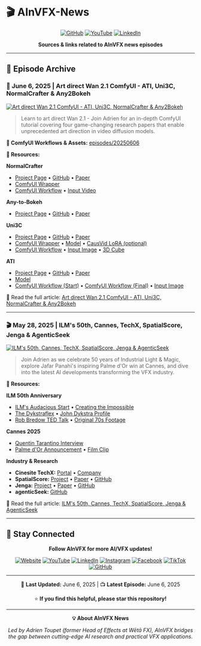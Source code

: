 # 🎬 AInVFX-News

<div align="center">
  
  [![GitHub](https://img.shields.io/badge/GitHub-100000?style=for-the-badge&logo=github&logoColor=white)](https://github.com/AInVFX)
  [![YouTube](https://img.shields.io/badge/YouTube-FF0000?style=for-the-badge&logo=youtube&logoColor=white)](https://www.youtube.com/@AInVFX)
  [![LinkedIn](https://img.shields.io/badge/LinkedIn-0077B5?style=for-the-badge&logo=linkedin&logoColor=white)](https://www.linkedin.com/company/ainvfx)
  
  **Sources & links related to AInVFX news episodes**
  
</div>

---

## 📅 Episode Archive

### 🎨 June 6, 2025 | Art direct Wan 2.1 ComfyUI - ATI, Uni3C, NormalCrafter & Any2Bokeh

[![Art direct Wan 2.1 ComfyUI - ATI, Uni3C, NormalCrafter & Any2Bokeh](https://img.youtube.com/vi/0cw2N3W7nKo/maxresdefault.jpg)](https://youtu.be/0cw2N3W7nKo)

> Learn to art direct Wan 2.1 - Join Adrien for an in-depth ComfyUI tutorial covering four game-changing research papers that enable unprecedented art direction in video diffusion models.

**📁 ComfyUI Workflows & Assets:** [episodes/20250606](https://github.com/AInVFX/AInVFX-News/tree/main/episodes/20250606)

**🔗 Resources:**

**NormalCrafter**
- [Project Page](https://normalcrafter.github.io/) • [GitHub](https://github.com/Binyr/NormalCrafter) • [Paper](https://arxiv.org/abs/2504.11427)
- [ComfyUI Wrapper](https://github.com/AIWarper/ComfyUI-NormalCrafterWrapper)
- [ComfyUI Workflow](https://github.com/AInVFX/AInVFX-News/blob/main/episodes/20250606/AInVFX_NormalCrafter.json) • [Input Video](https://github.com/AInVFX/AInVFX-News/blob/main/episodes/20250606/5192157-hd_1920_1080_30fps.mp4)

**Any-to-Bokeh**
- [Project Page](https://vivocameraresearch.github.io/any2bokeh/) • [GitHub](https://github.com/vivoCameraResearch/any-to-bokeh) • [Paper](https://arxiv.org/abs/2505.21593)

**Uni3C**
- [Project Page](https://ewrfcas.github.io/Uni3C/) • [GitHub](https://github.com/ewrfcas/Uni3C) • [Paper](https://arxiv.org/abs/2504.14899)
- [ComfyUI Wrapper](https://github.com/kijai/ComfyUI-WanVideoWrapper) • [Model](https://huggingface.co/Kijai/WanVideo_comfy/blob/main/Wan21_Uni3C_controlnet_fp16.safetensors) • [CausVid LoRA (optional)](https://huggingface.co/Kijai/WanVideo_comfy/blob/main/Wan21_CausVid_14B_T2V_lora_rank32_v2.safetensors)
- [ComfyUI Workflow](https://github.com/AInVFX/AInVFX-News/blob/main/episodes/20250606/AInVFX_Uni3C.json) • [Input Image](https://github.com/AInVFX/AInVFX-News/blob/main/episodes/20250606/pexels-webbshow-2406455.jpg) • [3D Cube](https://github.com/AInVFX/AInVFX-News/blob/main/episodes/20250606/cube.obj)

**ATI**
- [Project Page](https://anytraj.github.io/) • [GitHub](https://github.com/bytedance/ATI) • [Paper](https://arxiv.org/abs/2505.22944)
- [Model](https://huggingface.co/Kijai/WanVideo_comfy/blob/main/Wan2_1-I2V-ATI-14B_fp8_e4m3fn.safetensors)
- [ComfyUI Workflow (Start)](https://github.com/AInVFX/AInVFX-News/blob/main/episodes/20250606/AInVFX_ATI.json) • [ComfyUI Workflow (Final)](https://github.com/AInVFX/AInVFX-News/blob/main/episodes/20250606/AInVFX_ATI_Final.json) • [Input Image](https://github.com/AInVFX/AInVFX-News/blob/main/episodes/20250606/elderly-friends-playing-petanque.jpg)

📰 Read the full article: [Art direct Wan 2.1 ComfyUI - ATI, Uni3C, NormalCrafter & Any2Bokeh](https://www.ainvfx.com/blog/art-direct-wan2-1-normalcrafter-any-to-bokeh-uni3c-and-ati-deep-dive/)

---

### 🎬 May 28, 2025 | ILM's 50th, Cannes, TechX, SpatialScore, Jenga & AgenticSeek

[![ILM's 50th, Cannes, TechX, SpatialScore, Jenga & AgenticSeek](https://img.youtube.com/vi/ffyLCdJc9B8/maxresdefault.jpg)](https://youtu.be/ffyLCdJc9B8)

> Join Adrien as we celebrate 50 years of Industrial Light & Magic, explore Jafar Panahi's inspiring Palme d'Or win at Cannes, and dive into the latest AI developments transforming the VFX industry.

**🔗 Resources:**

**ILM 50th Anniversary**
- [ILM's Audacious Start](https://www.ilm.com/ilms-audacious-start-in-an-empty-warehouse-began-50-years-ago/) • [Creating the Impossible](https://www.imdb.com/title/tt1657302/)
- [The Dykstraflex](https://www.lucasfilm.com/news/lucasfilm-originals-the-dykstraflex/) • [John Dykstra Profile](https://mrfeelgood.com/articles/wtf-is-john-dykstra)
- [Rob Bredow TED Talk](https://www.youtube.com/watch?v=E3Yo7PULlPs) • [Original 70s Footage](https://vimeo.com/5494280)

**Cannes 2025**
- [Quentin Tarantino Interview](https://www.festival-cannes.com/en/medialibrary/interview-with-quentin-tarantino/)
- [Palme d'Or Announcement](https://www.youtube.com/watch?v=bgFB_SH8AU8) • [Film Clip](https://www.youtube.com/watch?v=Sxcrm1FGO9c)

**Industry & Research**
- **Cinesite TechX:** [Portal](https://cinesite.com/techx/) • [Company](https://cinesite.com/)
- **SpatialScore:** [Project](https://haoningwu3639.github.io/SpatialScore/) • [Paper](https://arxiv.org/abs/2505.17012) • [GitHub](https://github.com/haoningwu3639/SpatialScore/)
- **Jenga:** [Project](https://julianjuaner.github.io/projects/jenga/) • [Paper](https://arxiv.org/abs/2505.16864) • [GitHub](https://github.com/dvlab-research/Jenga/)
- **agenticSeek:** [GitHub](https://github.com/Fosowl/agenticSeek)

📰 Read the full article: [ILM's 50th, Cannes, TechX, SpatialScore, Jenga & AgenticSeek](https://www.ainvfx.com/blog/ilms-50th-cannes-techx-spatialscore-jenga-and-agenticseek/)

---

## 📢 Stay Connected

<div align="center">
  
  **Follow AInVFX for more AI/VFX updates!**
  
  [![Website](https://img.shields.io/badge/Website-ainvfx.com-blue?style=social)](https://www.ainvfx.com)
  [![YouTube](https://img.shields.io/youtube/channel/subscribers/UCz3nVz4K5HKcXxJRkjhFTlA?style=social&label=Subscribe)](https://www.youtube.com/@AInVFX)
  [![LinkedIn](https://img.shields.io/badge/LinkedIn-Follow-blue?style=social&logo=linkedin)](https://www.linkedin.com/company/ainvfx)
  [![Instagram](https://img.shields.io/badge/Instagram-Follow-E4405F?style=social&logo=instagram)](https://www.instagram.com/ainvfxcom)
  [![Facebook](https://img.shields.io/badge/Facebook-Like-1877F2?style=social&logo=facebook)](https://www.facebook.com/ainvfxcom)
  [![TikTok](https://img.shields.io/badge/TikTok-Follow-black?style=social&logo=tiktok)](https://www.tiktok.com/@ainvfxcom)
  [![GitHub](https://img.shields.io/github/followers/AInVFX?style=social)](https://github.com/AInVFX)
  
</div>

---

<div align="center">
  
  📅 **Last Updated:** June 6, 2025 | 📺 **Latest Episode:** June 6, 2025
  
  ⭐ **If you find this helpful, please star this repository!**
  
  ---
  
  **💡 About AInVFX News**
  
  *Led by Adrien Toupet (former Head of Effects at Wētā FX), AInVFX bridges the gap between cutting-edge AI research and practical VFX applications.*
  
</div>
